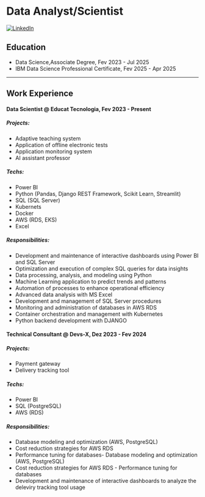 # Data Analyst/Scientist
[![LinkedIn](https://img.shields.io/badge/LinkedIn-Profile-blue?style=flat&logo=linkedin)](https://www.linkedin.com/in/thiagohsa22)

## Education

- Data Science,Associate Degree, Fev 2023 - Jul 2025
- IBM Data Science Professional Certificate, Fev 2025 - Apr 2025
  
----------------------------------------

## Work Experience
#### Data Scientist @ Educat Tecnologia, Fev 2023 - Present
##### Projects:
  - Adaptive teaching system
  - Application of offline electronic tests
  - Application monitoring system
  - AI assistant professor
  
##### Techs:
  - Power BI
  - Python (Pandas, Django REST Framework, Scikit Learn, Streamlit)
  - SQL (SQL Server)
  - Kubernets
  - Docker
  - AWS (RDS, EKS)
  - Excel

##### Responsibilities:
  - Development and maintenance of interactive dashboards using Power BI and SQL Server
  - Optimization and execution of complex SQL queries for data insights
  - Data processing, analysis, and modeling using Python
  - Machine Learning application to predict trends and patterns
  - Automation of processes to enhance operational efficiency
  - Advanced data analysis with MS Excel
  - Development and management of SQL Server procedures
  - Monitoring and administration of databases in AWS RDS
  - Container orchestration and management with Kubernetes
  - Python backend development with DJANGO

  

#### Technical Consultant @ Devs-X, Dez 2023 - Fev 2024
##### Projects:
  - Payment gateway
  - Delivery tracking tool
  
##### Techs:
  - Power BI
  - SQL (PostgreSQL)
  - AWS (RDS)

##### Responsibilities:
  - Database modeling and optimization (AWS, PostgreSQL)
  - Cost reduction strategies for AWS RDS
  - Performance tuning for databases- Database modeling and optimization (AWS, PostgreSQL)
  - Cost reduction strategies for AWS RDS - Performance tuning for databases
  - Development and maintenance of interactive dashboards to analyze the deleviry tracking tool usage


